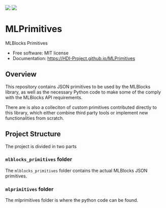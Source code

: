 [![][pypi-img]][pypi-url] [![][travis-img]][travis-url]

# MLPrimitives

MLBlocks Primitives

- Free software: MIT license
- Documentation: https://HDI-Project.github.io/MLPrimitives

[travis-img]: https://travis-ci.org/HDI-Project/MLPrimitives.svg?branch=master
[travis-url]: https://travis-ci.org/HDI-Project/MLPrimitives
[pypi-img]: https://img.shields.io/pypi/v/mlprimitives.svg
[pypi-url]: https://pypi.python.org/pypi/mlprimitives


## Overview

This repository contains JSON primitives to be used by the MLBlocks library, as well as the
necessary Python code to make some of the comply with the MLBlocks API requirements.

There are is also a colleciton of custom primitives contributed directly to this library,
which either combine third party tools or implement new functionalities from scratch.

## Project Structure

The project is divided in two parts

### `mlblocks_primitives` folder

The `mlblocks_primitives` folder contains the actual MLBlocks JSON primitives.

### `mlprimitives` folder

The mlprimitives folder is where the python code can be found.
